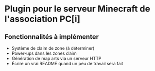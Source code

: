 # Plugin pour le serveur Minecraft de l'association PC[i]
## Fonctionnalités à implémenter
- Système de claim de zone (à déterminer)
- Power-ups dans les zones claim
- Génération de map arts via un serveur HTTP
- Écrire un vrai README quand un peu de travail sera fait